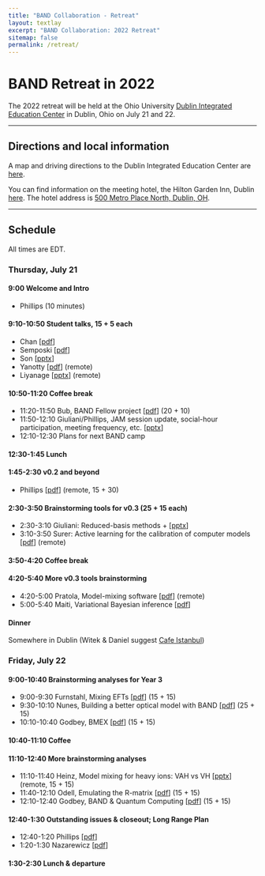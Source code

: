 ```yaml
---
title: "BAND Collaboration - Retreat"
layout: textlay
excerpt: "BAND Collaboration: 2022 Retreat"
sitemap: false
permalink: /retreat/
---
```


# BAND Retreat in 2022

<p>
The 2022 retreat will be held at the Ohio University
<!-- College of Health Sciences and Professions -->
<a href="https://www.ohio.edu/chsp/dublin-center/dublin-integrated-education-center">Dublin Integrated Education Center</a> in Dublin, Ohio on July 21 and 22.

</p>

---

## Directions and local information

<p>
A map and driving directions to the Dublin Integrated Education Center are <a href="/images/pdfs/Dublin_MapDirections.pdf">here</a>.
</p>

<p>
You can find information on the meeting hotel, the Hilton Garden Inn, Dublin <a href="https://www.hilton.com/en/hotels/cmhdhgi-hilton-garden-inn-columbus-dublin/?SEO_id=GMB-AMER-GI-CMHDHGI&y_source=1_MjA4NDMzOS03MTUtbG9jYXRpb24ud2Vic2l0ZQ%3D%3D">here</a>. 
The hotel address is <a href="https://www.google.com/maps?q=500+Metro+Place+North,+Dublin,+Ohio,+43017,+USA">500 Metro Place North, Dublin, OH</a>.
</p>

---

## Schedule

<p>
All times are EDT.
</p>

### Thursday, July 21


#### 9:00 Welcome and Intro
* Phillips  (10 minutes)

#### 9:10-10:50 Student talks, 15 + 5 each
* Chan [<a href="https://github.com/bandframework/privateband/blob/team/Meetings/Retreat2022/Talks/BAND_20220721_update_mosesyhc.pdf">pdf</a>] 
* Semposki [<a href="https://github.com/bandframework/privateband/blob/team/Meetings/Retreat2022/Talks/SAMBA_talk_split.pdf">pdf</a>]
* Son [<a href="https://github.com/bandframework/privateband/blob/team/Meetings/Retreat2022/Talks/beta_fit_MK_simplified_Tong_2022_Summer_final-2.pptx">pptx</a>] 
* Yanotty [<a href="https://github.com/bandframework/privateband/blob/team/Meetings/Retreat2022/Talks/Yannotty_BAND_Retreat_2022.pdf">pdf</a>] (remote)
* Liyanage [<a href="https://github.com/bandframework/privateband/blob/team/Meetings/Retreat2022/Talks/VAH_final_dan_liyanage.pptx">pptx</a>] (remote)

#### 10:50-11:20 Coffee break 

* 11:20-11:50 Bub, BAND Fellow project [<a href="https://github.com/bandframework/privateband/blob/team/Meetings/Retreat2022/Talks/Bub_BAND_retreat_talk.pdf">pdf</a>]  (20 + 10)
* 11:50-12:10 Giuliani/Phillips, JAM session update, social-hour participation, meeting frequency, etc. [<a href="https://github.com/bandframework/privateband/blob/team/Meetings/Retreat2022/Talks/JAM_Sessions_Pres.pptx">pptx</a>]  
* 12:10-12:30 Plans for next BAND camp 

#### 12:30-1:45 Lunch

#### 1:45-2:30 v0.2 and beyond
* Phillips [<a href="https://github.com/bandframework/privateband/blob/team/Meetings/Retreat2022/Talks/BANDv0.2andBeyond.pdf">pdf</a>] (remote, 15 + 30)

#### 2:30-3:50 Brainstorming tools for v0.3 (25 + 15 each)
* 2:30-3:10 Giuliani: Reduced-basis methods + [<a href="https://github.com/bandframework/privateband/blob/team/Meetings/Retreat2022/Talks/New_Instrument_RBM.pptx">pptx</a>] 
* 3:10-3:50 Surer: Active learning for the calibration of computer models [<a href="https://github.com/bandframework/privateband/blob/team/Meetings/Retreat2022/Talks/BANDRetreat_OS.pdf">pdf</a>] (remote) 

#### 3:50-4:20 Coffee break

#### 4:20-5:40 More v0.3 tools brainstorming
* 4:20-5:00 Pratola, Model-mixing software [<a href="https://github.com/bandframework/privateband/blob/team/Meetings/Retreat2022/Talks/Pratola_band.pdf">pdf</a>] (remote)
* 5:00-5:40 Maiti, Variational Bayesian inference [<a href="https://github.com/bandframework/privateband/blob/team/Meetings/Retreat2022/Talks/VBI_talk_Kejzlar.pdf">pdf</a>]  

#### Dinner
Somewhere in Dublin (Witek & Daniel suggest <a href="https://www.cafeistanbuldublin.com/">Cafe Istanbul</a>)

### Friday, July 22

#### 9:00-10:40 Brainstorming analyses for Year 3
* 9:00-9:30 Furnstahl, Mixing EFTs [<a href="https://github.com/bandframework/privateband/blob/team/Meetings/Retreat2022/Talks/Mixing_EFTs_Furnstahl_July2022.pdf">pdf</a>] (15 + 15)
* 9:30-10:10 Nunes, Building a better optical model with BAND [<a href="https://github.com/bandframework/privateband/blob/team/Meetings/Retreat2022/Talks/nunes-band2022.pdf">pdf</a>] (25 + 15)
* 10:10-10:40 Godbey, BMEX [<a href="https://github.com/bandframework/privateband/blob/team/Meetings/Retreat2022/Talks/BMEX_BAND_Retreat.pdf">pdf</a>] (15 + 15)

#### 10:40-11:10 Coffee


#### 11:10-12:40 More brainstorming analyses
* 11:10-11:40 Heinz, Model mixing for heavy ions: VAH vs VH [<a href="https://github.com/bandframework/privateband/blob/team/Meetings/Retreat2022/Talks/model_mixing_BAND_retreat_2022.pptx">pptx</a>] (remote, 15 + 15)
* 11:40-12:10 Odell, Emulating the R-matrix [<a href="https://github.com/bandframework/privateband/blob/team/Meetings/Retreat2022/Talks/Odell_BAND_Retreat_2022.pdf">pdf</a>] (15 + 15)
* 12:10-12:40 Godbey, BAND & Quantum Computing [<a href="https://github.com/bandframework/privateband/blob/team/Meetings/Retreat2022/Talks/QC_BAND_Retreat.pdf">pdf</a>] (15 + 15)


#### 12:40-1:30 Outstanding issues & closeout; Long Range Plan
* 12:40-1:20 Phillips [<a href="https://github.com/bandframework/privateband/blob/team/Meetings/Retreat2022/Talks/OutstandingIssues.pdf">pdf</a>] 
* 1:20-1:30 Nazarewicz [<a href="https://github.com/bandframework/privateband/blob/team/Meetings/Retreat2022/Talks/LRP.pdf">pdf</a>] 

#### 1:30-2:30 Lunch & departure
